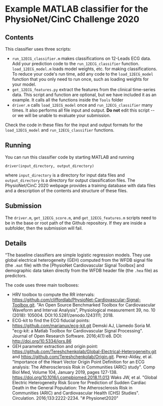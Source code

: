 # Example MATLAB classifier for the PhysioNet/CinC Challenge 2020

## Contents

This classifier uses three scripts:

* `run_12ECG_classifier.m` makes classifications on 12-Leads ECG data.  Add your prediction code to the `run_12ECG_classifier` function. `load_12ECG_model.m` loads model weights, etc. for making classifications.  To reduce your code's run time, add any code to the `load_12ECG_model` function that you only need to run once, such as loading weights for your model.
* `get_12ECG_features.py` extract the features from the clinical time-series data. This script and function are optional, but we have included it as an example. It calls all the functions inside the `Tools` folder 
* `driver.m` calls `load_12ECG_model` once and `run_12ECG_classifier` many times. It also performs all file input and output.  **Do not** edit this script -- or we will be unable to evaluate your submission.

Check the code in these files for the input and output formats for the `load_12ECG_model` and `run_12ECG_classifier` functions.

## Running

You can run this classifier code by starting MATLAB and running

    driver(input_directory, output_directory)

where `input_directory` is a directory for input data files and `output_directory` is a directory for output classification files.  The PhysioNet/CinC 2020 webpage provides a training database with data files and a description of the contents and structure of these files.

## Submission

The `driver.m`, `get_12ECG_score.m`, and `get_12ECG_features.m` scripts need to be in the base or root path of the Github repository. If they are inside a subfolder, then the submission will fail.

## Details
“The baseline classifiers are simple logistic regression models. They use global electrical heterogeneity (GEH) computed from the WFDB signal file (the `.mat` file) with the [PhysioNet Cardiovascular Signal Toolbox] and demographic data taken directly from the WFDB header file (the `.hea` file) as predictors. 

The code uses three main toolboxes:
- HRV toolbox to compute the RR intervals: https://github.com/cliffordlab/PhysioNet-Cardiovascular-Signal-Toolbox.git. 
  "An Open Source Benchmarked Toolbox for Cardiovascular Waveform and Interval Analysis", 
   Physiological measurement 39, no. 10 (2018): 105004. DOI:10.5281/zenodo.1243111; 2018. 
 - ECG-kit to find the ECG fiducial points: https://github.com/marianux/ecg-kit.git
  Demski AJ, Llamedo Soria M. "ecg-kit: a Matlab Toolbox for Cardiovascular Signal Processing".  
  Journal of Open Research Software. 2016;4(1):e8. DOI: http://doi.org/10.5334/jors.86
- GEH parameter extraction and origin point: https://github.com/Tereshchenkolab/Global-Electrical-Heterogeneity.git and https://github.com/Tereshchenkolab/Origin.git. 
  Perez-Alday, et al. "Importance of the Heart Vector Origin Point Definition for an ECG analysis: 
  The Atherosclerosis Risk in Communities (ARIC) study". Comp Biol Med, Volume 104, January 2019, 
  pages 127-138. https://doi.org/10.1016/j.compbiomed.2018.11.013
  Waks JW, et al. "Global Electric Heterogeneity Risk Score for Prediction of Sudden Cardiac Death in the General Population: 
  The Atherosclerosis Risk in Communities (ARIC) and Cardiovascular Health (CHS) Studies". Circulation. 2016;133:2222-2234.
"# Physionet2020" 

